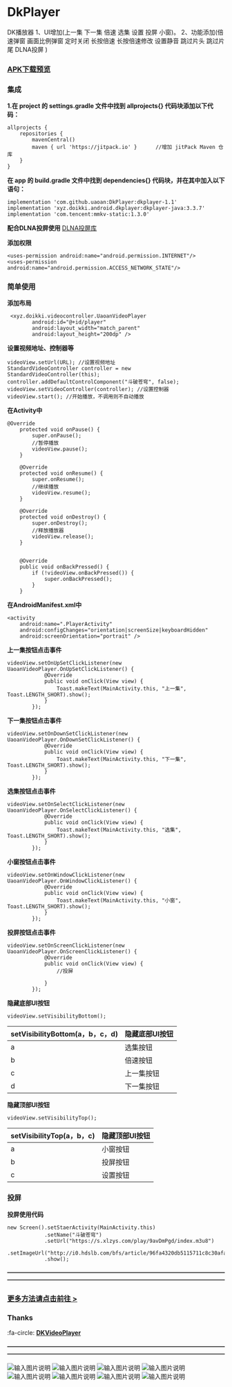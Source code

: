 # DkPlayer
 DK播放器 1、UI增加(上一集 下一集 倍速 选集 设置 投屏 小窗)。 2、功能添加(倍速弹窗 画面比例弹窗 定时关闭 长按倍速 长按倍速修改 设置静音 跳过片头 跳过片尾 DLNA投屏 )

### [APK下载预览](https://github.com/uaoan/DkPlayer/raw/main/app/release/DK%E6%92%AD%E6%94%BE%E5%99%A8.apk)


### 集成
 **1.在 project 的 settings.gradle 文件中找到 allprojects{} 代码块添加以下代码：** 

```
allprojects {
    repositories {
        mavenCentral()
        maven { url 'https://jitpack.io' }      //增加 jitPack Maven 仓库
    }
}
```
 **在 app 的 build.gradle 文件中找到 dependencies{} 代码块，并在其中加入以下语句：** 

```
implementation 'com.github.uaoan:DkPlayer:dkplayer-1.1'
implementation 'xyz.doikki.android.dkplayer:dkplayer-java:3.3.7'
implementation 'com.tencent:mmkv-static:1.3.0'
```

 **配合DLNA投屏使用**
[DLNA投屏库](https://github.com/uaoan/UaoanDLNA) 


 **添加权限**

```
<uses-permission android:name="android.permission.INTERNET"/>
<uses-permission android:name="android.permission.ACCESS_NETWORK_STATE"/>
```

###  **简单使用** 

 **添加布局** 

```
 <xyz.doikki.videocontroller.UaoanVideoPlayer
        android:id="@+id/player"
        android:layout_width="match_parent"
        android:layout_height="200dp" />
```

 **设置视频地址、控制器等** 

```
videoView.setUrl(URL); //设置视频地址
StandardVideoController controller = new StandardVideoController(this);
controller.addDefaultControlComponent("斗破苍穹", false);
videoView.setVideoController(controller); //设置控制器
videoView.start(); //开始播放，不调用则不自动播放
```

 **在Activity中** 


```
@Override
    protected void onPause() {
        super.onPause();
        //暂停播放
        videoView.pause();
    }

    @Override
    protected void onResume() {
        super.onResume();
        //继续播放
        videoView.resume();
    }

    @Override
    protected void onDestroy() {
        super.onDestroy();
        //释放播放器
        videoView.release();
    }


    @Override
    public void onBackPressed() {
        if (!videoView.onBackPressed()) {
            super.onBackPressed();
        }
    }
```

 **在AndroidManifest.xml中** 


```
<activity
    android:name=".PlayerActivity"
    android:configChanges="orientation|screenSize|keyboardHidden"
    android:screenOrientation="portrait" /> 
```

 **上一集按钮点击事件**


```
videoView.setOnUpSetClickListener(new UaoanVideoPlayer.OnUpSetClickListener() {
            @Override
            public void onClick(View view) {
                Toast.makeText(MainActivity.this, "上一集", Toast.LENGTH_SHORT).show();
            }
        });
```

 **下一集按钮点击事件**


```
videoView.setOnDownSetClickListener(new UaoanVideoPlayer.OnDownSetClickListener() {
            @Override
            public void onClick(View view) {
                Toast.makeText(MainActivity.this, "下一集", Toast.LENGTH_SHORT).show();
            }
        });
```

 **选集按钮点击事件**


```
videoView.setOnSelectClickListener(new UaoanVideoPlayer.OnSelectClickListener() {
            @Override
            public void onClick(View view) {
                Toast.makeText(MainActivity.this, "选集", Toast.LENGTH_SHORT).show();
            }
        });
```


 **小窗按钮点击事件**



```
videoView.setOnWindowClickListener(new UaoanVideoPlayer.OnWindowClickListener() {
            @Override
            public void onClick(View view) {
                Toast.makeText(MainActivity.this, "小窗", Toast.LENGTH_SHORT).show();
            }
        });
```


 **投屏按钮点击事件**


```
videoView.setOnScreenClickListener(new UaoanVideoPlayer.OnScreenClickListener() {
            @Override
            public void onClick(View view) {
                //投屏
              
            }
        });
```

 
 **隐藏底部UI按钮**


```
videoView.setVisibilityBottom();
```
| setVisibilityBottom(a，b，c，d) | 隐藏底部UI按钮 |
|------------------------------|----------|
| a                            | 选集按钮     |
| b                            | 倍速按钮     |
| c                            | 上一集按钮    |
| d                            | 下一集按钮    |


 **隐藏顶部UI按钮** 

```
videoView.setVisibilityTop();
```
| setVisibilityTop(a，b，c) | 隐藏顶部UI按钮 |
|-------------------------|----------|
| a                       | 小窗按钮     |
| b                       | 投屏按钮     |
| c                       | 设置按钮     |


### 投屏
 **投屏使用代码** 


```
new Screen().setStaerActivity(MainActivity.this)
            .setName("斗破苍穹") 
            .setUrl("https://s.xlzys.com/play/9avDmPgd/index.m3u8")
            .setImageUrl("http://i0.hdslb.com/bfs/article/96fa4320db5115711c8c30afaff936910595d336.png")
            .show();
```
 
 **————————————————————————————————————————————————————————————————————————** 


 ### [更多方法请点击前往 >](https://github.com/Doikki/DKVideoPlayer/wiki/API)


 ### Thanks
  :fa-circle: **[DKVideoPlayer](https://github.com/Doikki/DKVideoPlayer)** 


 **————————————————————————————————————————————————————————————————————————** 


![输入图片说明](%E5%BE%AE%E4%BF%A1%E5%9B%BE%E7%89%87_20240203165736.jpg)
![输入图片说明](%E5%BE%AE%E4%BF%A1%E5%9B%BE%E7%89%87_20240203165743.jpg)
![输入图片说明](%E5%BE%AE%E4%BF%A1%E5%9B%BE%E7%89%87_20240203165752.jpg)
![输入图片说明](%E5%BE%AE%E4%BF%A1%E5%9B%BE%E7%89%87_20240203165756.jpg)
![输入图片说明](%E5%BE%AE%E4%BF%A1%E5%9B%BE%E7%89%87_20240203165801.jpg)
![输入图片说明](%E5%BE%AE%E4%BF%A1%E5%9B%BE%E7%89%87_20240203165806.jpg)
![输入图片说明](%E5%BE%AE%E4%BF%A1%E5%9B%BE%E7%89%87_20240203165811.jpg)
![输入图片说明](%E5%BE%AE%E4%BF%A1%E5%9B%BE%E7%89%87_20240203165816.jpg)
